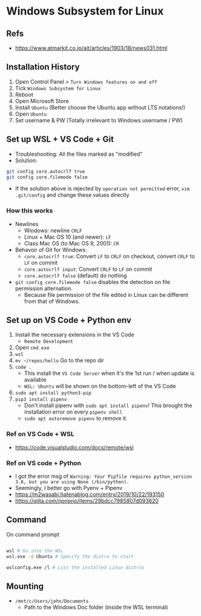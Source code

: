 # Windows Subsystem for Linux

## Refs

- https://www.atmarkit.co.jp/ait/articles/1903/18/news031.html


## Installation History

1. Open Control Panel > `Turn Windows features on and off`
2. Tick `Windows Subsystem for Linux`
3. Reboot
4. Open Microsoft Store
5. Install `Ubuntu` (Better choose the Ubuntu app without LTS notations!)
6. Open `Ubuntu`
7. Set username & PW (Totally irrelevant to Windows username / PW)

## Set up WSL + VS Code + Git

- Troubleshooting: All the files marked as "modified"
- Solution:

```sh
git config core.autocrlf true
git config core.filemode false
```

- If the solution above is rejected by `operation not permitted` error, `vim .git/config` and change these values directly

### How this works

- Newlines
  - Windows: newline `CRLF`
  - Linux + Mac OS 10 (and newer): `LF`
  - Class Mac OS (to Mac OS 9, 2001): `CR`
- Behavoir of Git for Windows:
  - `core.autocrlf true`: Convert `LF` to `CRLF` on checkout, convert `CRLF` to `LF` on commit
  - `core.autocrlf input`: Convert `CRLF` to `LF` on commit
  - `core.autocrlf false` (default) do nothing
- `git config core.filemode false` disables the detection on file permission alternation.
  - Because file permission of the file edited in Linux can be different from that of Windows.


## Set up on VS Code + Python env

1. Install the necessary extensions in the VS Code
    - `Remote Development`
1. Open `cmd.exe`
2. `wsl`
3. `mv ~/repos/hello` Go to the repo dir
4. `code .`
    - This install the `VS Code Server` when it's the 1st run / when update is available
    - `WSL: Ubuntu` will be shown on the bottom-left of the VS Code
6. `sudo apt install python3-pip`
7. `pip3 install pipenv`
    - Don't install pipenv with `sudo apt install pipenv`! This brought the installation error on every `pipenv shell`
    - `sudo apt autoremove pipenv` to remove it.

### Ref on VS Code + WSL

- https://code.visualstudio.com/docs/remote/wsl

### Ref on VS code + Python

- I got the error msg of `Warning: Your Pipfile requires python_version 3.8, but you are using None (/bin/python).`
- Seemingly, I better go with Pyenv + Pipenv
- https://m2wasabi.hatenablog.com/entry/2019/10/22/193150
- https://qiita.com/npnpnp/items/29bdcc7985807d093620

## Command

On command prompt

```sh

wsl # Go into the WSL
wsl.exe -d Ubuntu # Specify the distro to start

wslconfig.exe /l # List the installed Linux distros
```

## Mounting

- `/mnt/c/Users/john/Documents`
  - Path to the Windows Doc folder (inside the WSL terminal)